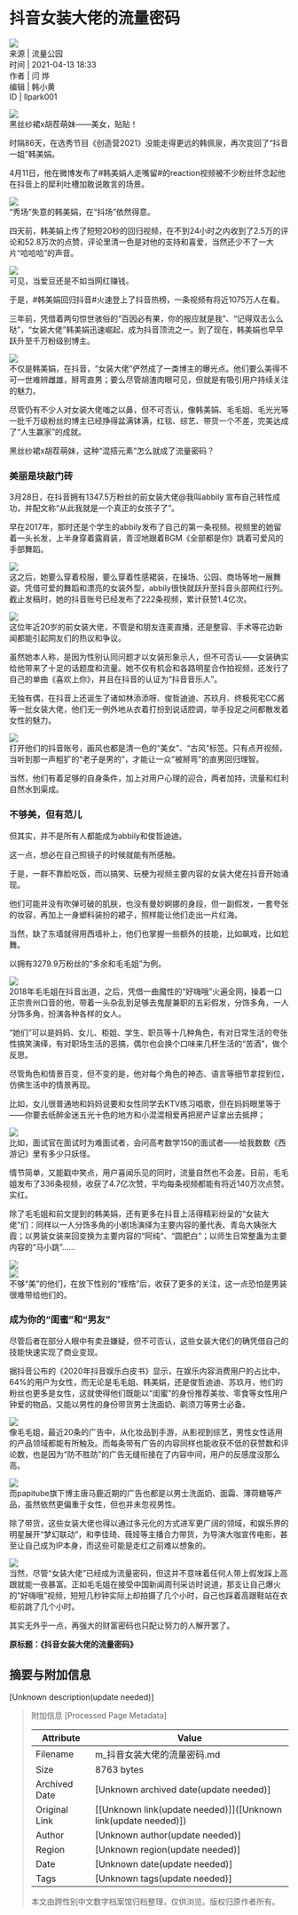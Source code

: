 # 抖音女装大佬的流量密码

![](https://file.thepaper.cn/wap/v6/img/logo_wap_v3.png)  
来源 | 流量公园  
时间 | 2021-04-13 18:33  
作者 | 闫 烨  
编辑 | 韩小黄  
ID | llpark001  

![](https://imagepphcloud.thepaper.cn/pph/image/125/600/746.jpg)  
黑丝纱裙x胡茬萌妹——美女，贴贴！

时隔86天，在选秀节目《创造营2021》没能走得更远的韩佩泉，再次变回了“抖音一姐”韩美娟。

4月11日，他在微博发布了#韩美娟人走嘴留#的reaction视频被不少粉丝怀念起他在抖音上的犀利吐槽加敢说敢言的场景。

![](https://imagepphcloud.thepaper.cn/pph/image/125/600/750.jpg)  
“秀场”失意的韩美娟，在“抖场”依然得意。

四天前，韩美娟上传了短短20秒的回归视频，在不到24小时之内收到了2.5万的评论和52.8万次的点赞，评论里清一色是对他的支持和喜爱，当然还少不了一大片“哈哈哈”的声音。

![](https://imagepphcloud.thepaper.cn/pph/image/125/600/752.jpg)  
可见，当爱豆还是不如当网红赚钱。

于是，#韩美娟回归抖音#火速登上了抖音热榜，一条视频有将近1075万人在看。

三年前，凭借着两句惊世骇俗的“百因必有果，你的报应就是我”、“记得双击么么哒”，“女装大佬”韩美娟迅速崛起，成为抖音顶流之一。到了现在，韩美娟也早早跃升至千万粉级别博主。

![](https://imagepphcloud.thepaper.cn/pph/image/125/600/767.jpg)  
不仅是韩美娟，在抖音，“女装大佬”俨然成了一类博主的曝光点。他们要么美得不可一世难辨雌雄，掰弯直男；要么尽管胡渣肉眼可见，但就是有吸引用户持续关注的魅力。

尽管仍有不少人对女装大佬嗤之以鼻，但不可否认，像韩美娟、毛毛姐、毛光光等一批千万级粉丝的博主已经挣得盆满钵满，红毯、综艺、带货一个不差，完美达成了“人生赢家”的成就。

黑丝纱裙x胡茬萌妹，这种“混搭元素”怎么就成了流量密码？

### 美丽是块敲门砖

3月28日，在抖音拥有1347.5万粉丝的前女装大佬@我叫abbily 宣布自己转性成功，并配文称“从此我就是一个真正的女孩子了”。

早在2017年，那时还是个学生的abbily发布了自己的第一条视频。视频里的她留着一头长发，上半身穿着露肩装，青涩地跟着BGM《全部都是你》跳着可爱风的手部舞蹈。

![](https://imagepphcloud.thepaper.cn/pph/image/125/600/772.jpg)  
这之后，她要么穿着校服，要么穿着性感裙装，在操场、公园、商场等地一展舞姿。凭借可爱的舞蹈和漂亮的女装外型，abbily很快就跃升至抖音头部网红行列。截止发稿时，她的抖音账号已经发布了222条视频，累计获赞1.4亿次。

![](https://imagepphcloud.thepaper.cn/pph/image/125/600/774.jpg)  
这位年近20岁的前女装大佬，不管是和朋友连麦直播，还是整容、手术等花边新闻都能引起网友们的热议和争议。

虽然她本人称，是因为性别认同问题才以女装形象示人，但不可否认——女装确实给他带来了十足的话题度和流量。她不仅有机会和各路明星合作拍视频，还发行了自己的单曲《喜欢上你》，并且在抖音的认证为“抖音音乐人”。

无独有偶，在抖音上还诞生了诸如林添添呀、俊哲迪迪、苏玖月、终极死宅CC酱等一批女装大佬，他们无一例外地从衣着打扮到说话腔调，举手投足之间都散发着女性的魅力。

![](https://imagepphcloud.thepaper.cn/pph/image/125/600/779.jpg)  
打开他们的抖音账号，画风也都是清一色的“美女”、“古风”标签。只有点开视频，当听到那一声粗犷的“老子是男的”，才能让一众“被掰弯”的直男回归理智。

当然，他们有着足够的自身条件，加上对用户心理的迎合，两者加持，流量和红利自然水到渠成。

### 不够美，但有范儿

但其实，并不是所有人都能成为abbily和俊哲迪迪。

这一点，想必在自己照镜子的时候就能有所感触。

于是，一群不靠脸吃饭，而以搞笑、玩梗为视频主要内容的女装大佬在抖音开始涌现。

他们可能并没有吹弹可破的肌肤，也没有曼妙婀娜的身段，但一副假发，一套夸张的妆容，再加上一身塑料装扮的裙子，照样能让他们走出一片红海。

当然，缺了东墙就得用西墙补上，他们也掌握一些额外的技能，比如飙戏，比如尬舞。

以拥有3279.9万粉丝的“多余和毛毛姐”为例。

![](https://imagepphcloud.thepaper.cn/pph/image/125/600/784.jpg)  
2018年毛毛姐在抖音出道，之后，凭借一曲魔性的“好嗨哦”火遍全网，操着一口正宗贵州口音的他，带着一头杂乱到足够去鬼屋兼职的五彩假发，分饰多角，一人分饰多角，扮演各种各样的女人。

“她们”可以是妈妈、女儿、柜姐、学生、职员等十几种角色，有对日常生活的夸张性搞笑演绎，有对职场生活的恶搞，偶尔也会换个口味来几杯生活的“苦酒”，做个反思。

尽管角色和情景百变，但不变的是，他对每个角色的神态、语言等细节拿捏到位，仿佛生活中的情景再现。

比如，女儿很普通地和妈妈说要和女性同学去KTV练习唱歌，但在妈妈眼里等于——你要去纸醉金迷五光十色的地方和小混混相爱再把房产证拿出去抵押；

![](https://imagepphcloud.thepaper.cn/pph/image/125/600/786.jpg)  
比如，面试官在面试时为难面试者，会问高考数学150的面试者——给我数数《西游记》里有多少只妖怪。

情节简单，又能戳中笑点，用户喜闻乐见的同时，流量自然也不会差。目前，毛毛姐发布了336条视频，收获了4.7亿次赞，平均每条视频都能有将近140万次点赞。实红。

除了毛毛姐和前文提到的韩美娟，还有更多在抖音上活得精彩纷呈的“女装大佬”们：同样以一人分饰多角的小剧场演绎为主要内容的董代表、青岛大姨张大霞；以男装女装来回变换为主要内容的“阿纯”、“圆肥白”；以师生日常整蛊为主要内容的“马小跳”……

![](https://imagepphcloud.thepaper.cn/pph/image/125/600/788.jpg)  
![](https://imagepphcloud.thepaper.cn/pph/image/125/600/806.jpg)  
不够“美”的他们，在放下性别的“桎梏”后，收获了更多的关注，这一点恐怕是男装很难带给他们的。

### 成为你的“闺蜜”和“男友”

尽管后者在部分人眼中有卖丑嫌疑，但不可否认，这些女装大佬们的确凭借自己的技能快速实现了商业变现。

据抖音公布的《2020年抖音娱乐白皮书》显示，在娱乐内容消费用户的占比中，64%的用户为女性，而无论是毛毛姐、韩美娟，还是俊哲迪迪、苏玖月，他们的粉丝也更多是女性，这就使得他们既能以“闺蜜”的身份推荐美妆、零食等女性用户钟爱的物品，又能以男性的身份带货男士洗面奶、剃须刀等男士必备。

![](https://imagepphcloud.thepaper.cn/pph/image/125/600/821.jpg)  
像毛毛姐，最近20条的广告中，从化妆品到手游，从影视到综艺，男性女性适用的产品领域都能有所触及。而每条带有广告的内容同样也能收获不低的获赞数和评论数，也是因为“防不胜防”的广告无缝衔接在了内容中间，用户的反感度没那么高。

![](https://imagepphcloud.thepaper.cn/pph/image/125/600/823.jpg)  
而papitube旗下博主唐马鹿近期的广告也都是以男士洗面奶、面霜、薄荷糖等产品，虽然依然更偏重于女性，但也并未忽视男性。

除了带货，这些女装大佬也得以通过多元化的方式进军更广阔的领域，和娱乐界的明星展开“梦幻联动”，和李佳琦、薇娅等主播合力带货，为导演大咖宣传电影，甚至让自己成为IP本身，而这些可能是走红之前难以想象的。

![](https://imagepphcloud.thepaper.cn/pph/image/125/600/825.jpg)  
当然，尽管“女装大佬”已经成为流量密码，但这并不意味着任何人带上假发踩上高跟就能一夜暴富。正如毛毛姐在接受中国新闻周刊采访时说道，那支让自己爆火的“好嗨哦”视频，短短几秒钟实际上却拍摄了几个小时，自己也踩着高跟鞋站在衣柜前跳了几个小时。

其实无外乎一点，再强大的财富密码也只配让努力的人解开罢了。

**原标题：《抖音女装大佬的流量密码》**

## 摘要与附加信息

<!-- tcd_abstract -->
[Unknown description(update needed)]
<!-- tcd_abstract_end -->

> 附加信息 [Processed Page Metadata]
>
> | Attribute       | Value                                  |
> |-----------------|----------------------------------------|
> | Filename        | m_抖音女装大佬的流量密码.md                             |
> | Size            | 8763 bytes                           |
> | Archived Date   | [Unknown archived date(update needed)]                             |
> | Original Link   | [[Unknown link(update needed)]]([Unknown link(update needed)])                       |
> | Author          | [Unknown author(update needed)]                               |
> | Region          | [Unknown region(update needed)]                               |
> | Date            | [Unknown date(update needed)]                                 |
> | Tags            | [Unknown tags(update needed)]                                 |
>
> 本文由跨性别中文数字档案馆归档整理，仅供浏览。版权归原作者所有。
>